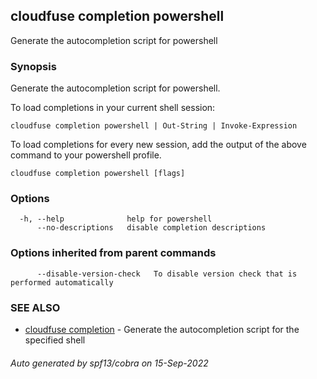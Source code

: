 ## cloudfuse completion powershell

Generate the autocompletion script for powershell

### Synopsis

Generate the autocompletion script for powershell.

To load completions in your current shell session:

	cloudfuse completion powershell | Out-String | Invoke-Expression

To load completions for every new session, add the output of the above command
to your powershell profile.


```
cloudfuse completion powershell [flags]
```

### Options

```
  -h, --help              help for powershell
      --no-descriptions   disable completion descriptions
```

### Options inherited from parent commands

```
      --disable-version-check   To disable version check that is performed automatically
```

### SEE ALSO

* [cloudfuse completion](cloudfuse_completion.md)	 - Generate the autocompletion script for the specified shell

###### Auto generated by spf13/cobra on 15-Sep-2022
